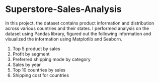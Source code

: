 # Superstore-Sales-Analysis

In this project, the dataset contains product information and distribution across various countries and their states. I performed analysis on the dataset using Pandas library, figured out the following information and visualized the information using Matplotlib and Seaborn.

1. Top 5 product by sales
2. Profit by segment
3. Preferred shipping mode by category
4. Sales by year
5. Top 10 countries by sales
6. Shipping cost for countries
